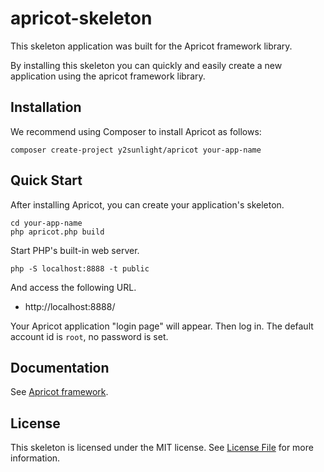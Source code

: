# apricot-skeleton
This skeleton application was built for the Apricot framework library.

By installing this skeleton you can quickly and easily create a new application using the apricot framework library.

## Installation

We recommend using Composer to install Apricot as follows:

```
composer create-project y2sunlight/apricot your-app-name
```

## Quick Start

After installing Apricot, you can create your application's skeleton.

```
cd your-app-name
php apricot.php build
```

Start PHP's built-in web server.


```
php -S localhost:8888 -t public
```

And access the following URL.

* http://localhost:8888/

Your Apricot application "login page" will appear. Then log in. The default account id is `root`, no password is set.

## Documentation

See [Apricot framework](https://github.com/y2sunlight/apricot).

## License

This skeleton is licensed under the MIT license. See [License File](LICENSE) for more information.
